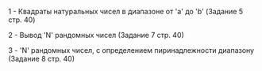 1 - Квадраты натуральных чисел в диапазоне от 'a' до 'b' (Задание 5 стр. 40)

2 - Вывод 'N' рандомных чисел (Задание 7 стр. 40)

3 - 'N' рандомных чисел, с определением пиринадлежности диапазону (Задание 8 стр. 40)
